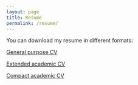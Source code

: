```yaml
---
layout: page
title: Resume
permalink: /resume/
---
```


You can download my resume in different formats:

[General purpose CV](https://dl.dropboxusercontent.com/u/9206107/industry.pdf)

[Extended academic CV](https://dl.dropboxusercontent.com/u/9206107/extended.pdf)  

[Compact academic CV](https://dl.dropboxusercontent.com/u/9206107/compact.pdf)  

